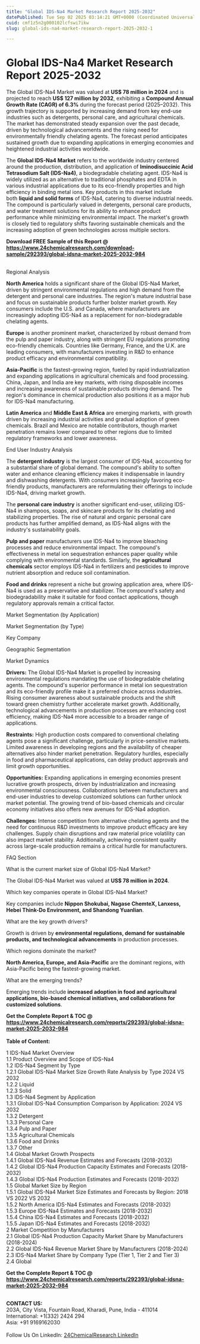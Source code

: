 ```yaml
---
title: "Global IDS-Na4 Market Research Report 2025-2032"
datePublished: Tue Sep 02 2025 03:14:21 GMT+0000 (Coordinated Universal Time)
cuid: cmf1z5n2g000102lcfswi7ikw
slug: global-ids-na4-market-research-report-2025-2032-1

---
```


# Global IDS-Na4 Market Research Report 2025-2032

<p>The Global IDS-Na4 Market was valued at <strong>US$ 78 million in 2024</strong> and is projected to reach <strong>US$ 127 million by 2032</strong>, exhibiting a <strong>Compound Annual Growth Rate (CAGR) of 6.3%</strong> during the forecast period (2025–2032). This growth trajectory is supported by increasing demand from key end-use industries such as detergents, personal care, and agricultural chemicals. The market has demonstrated steady expansion over the past decade, driven by technological advancements and the rising need for environmentally friendly chelating agents. The forecast period anticipates sustained growth due to expanding applications in emerging economies and heightened industrial activities worldwide.</p><p>
</p><p>The <strong>Global IDS-Na4 Market</strong> refers to the worldwide industry centered around the production, distribution, and application of <strong>Iminodisuccinic Acid Tetrasodium Salt (IDS-Na4)</strong>, a biodegradable chelating agent. IDS-Na4 is widely utilized as an alternative to traditional phosphates and EDTA in various industrial applications due to its eco-friendly properties and high efficiency in binding metal ions. Key products in this market include both <strong>liquid and solid forms</strong> of IDS-Na4, catering to diverse industrial needs. The compound is particularly valued in detergents, personal care products, and water treatment solutions for its ability to enhance product performance while minimizing environmental impact. The market's growth is closely tied to regulatory shifts favoring sustainable chemicals and the increasing adoption of green technologies across multiple sectors.</p><div><b>Download FREE Sample of this Report @ 
            <a href="https://www.24chemicalresearch.com/download-sample/292393/global-idsna-market-2025-2032-984">
            https://www.24chemicalresearch.com/download-sample/292393/global-idsna-market-2025-2032-984</a></b></div><br><p>
Regional Analysis</p><p>
</p><p><strong>North America</strong> holds a significant share of the Global IDS-Na4 Market, driven by stringent environmental regulations and high demand from the detergent and personal care industries. The region's mature industrial base and focus on sustainable products further bolster market growth. Key consumers include the U.S. and Canada, where manufacturers are increasingly adopting IDS-Na4 as a replacement for non-biodegradable chelating agents.</p><p>
</p><p><strong>Europe</strong> is another prominent market, characterized by robust demand from the pulp and paper industry, along with stringent EU regulations promoting eco-friendly chemicals. Countries like Germany, France, and the U.K. are leading consumers, with manufacturers investing in R&amp;D to enhance product efficacy and environmental compatibility.</p><p>
</p><p><strong>Asia-Pacific</strong> is the fastest-growing region, fueled by rapid industrialization and expanding applications in agricultural chemicals and food processing. China, Japan, and India are key markets, with rising disposable incomes and increasing awareness of sustainable products driving demand. The region's dominance in chemical production also positions it as a major hub for IDS-Na4 manufacturing.</p><p>
</p><p><strong>Latin America</strong> and <strong>Middle East &amp; Africa</strong> are emerging markets, with growth driven by increasing industrial activities and gradual adoption of green chemicals. Brazil and Mexico are notable contributors, though market penetration remains lower compared to other regions due to limited regulatory frameworks and lower awareness.</p><p>
End User Industry Analysis</p><p>
</p><p>The <strong>detergent industry</strong> is the largest consumer of IDS-Na4, accounting for a substantial share of global demand. The compound's ability to soften water and enhance cleaning efficiency makes it indispensable in laundry and dishwashing detergents. With consumers increasingly favoring eco-friendly products, manufacturers are reformulating their offerings to include IDS-Na4, driving market growth.</p><p>
</p><p>The <strong>personal care industry</strong> is another significant end-user, utilizing IDS-Na4 in shampoos, soaps, and skincare products for its chelating and stabilizing properties. The rise of natural and organic personal care products has further amplified demand, as IDS-Na4 aligns with the industry's sustainability goals.</p><p>
</p><p><strong>Pulp and paper</strong> manufacturers use IDS-Na4 to improve bleaching processes and reduce environmental impact. The compound's effectiveness in metal ion sequestration enhances paper quality while complying with environmental standards. Similarly, the <strong>agricultural chemicals</strong> sector employs IDS-Na4 in fertilizers and pesticides to improve nutrient absorption and reduce soil contamination.</p><p>
</p><p><strong>Food and drinks</strong> represent a niche but growing application area, where IDS-Na4 is used as a preservative and stabilizer. The compound's safety and biodegradability make it suitable for food contact applications, though regulatory approvals remain a critical factor.</p><p>
Market Segmentation (by Application)</p><p>
</p><p>
Market Segmentation (by Type)</p><p>
</p><p>
Key Company</p><p>
</p><p>
Geographic Segmentation</p><p>
</p><p>
Market Dynamics</p><p>
</p><p><strong>Drivers:</strong> The Global IDS-Na4 Market is propelled by increasing environmental regulations mandating the use of biodegradable chelating agents. The compound's superior performance in metal ion sequestration and its eco-friendly profile make it a preferred choice across industries. Rising consumer awareness about sustainable products and the shift toward green chemistry further accelerate market growth. Additionally, technological advancements in production processes are enhancing cost efficiency, making IDS-Na4 more accessible to a broader range of applications.</p><p>
</p><p><strong>Restraints:</strong> High production costs compared to conventional chelating agents pose a significant challenge, particularly in price-sensitive markets. Limited awareness in developing regions and the availability of cheaper alternatives also hinder market penetration. Regulatory hurdles, especially in food and pharmaceutical applications, can delay product approvals and limit growth opportunities.</p><p>
</p><p><strong>Opportunities:</strong> Expanding applications in emerging economies present lucrative growth prospects, driven by industrialization and increasing environmental consciousness. Collaborations between manufacturers and end-user industries to develop customized solutions can further unlock market potential. The growing trend of bio-based chemicals and circular economy initiatives also offers new avenues for IDS-Na4 adoption.</p><p>
</p><p><strong>Challenges:</strong> Intense competition from alternative chelating agents and the need for continuous R&amp;D investments to improve product efficacy are key challenges. Supply chain disruptions and raw material price volatility can also impact market stability. Additionally, achieving consistent quality across large-scale production remains a critical hurdle for manufacturers.</p><p>
FAQ Section</p><p>
What is the current market size of Global IDS-Na4 Market?</p><p>
</p><p>The Global IDS-Na4 Market was valued at <strong>US$ 78 million in 2024</strong>.</p><p>
Which key companies operate in Global IDS-Na4 Market?</p><p>
</p><p>Key companies include <strong>Nippon Shokubai, Nagase ChemteX, Lanxess, Hebei Think-Do Environment, and Shandong Yuanlian</strong>.</p><p>
What are the key growth drivers?</p><p>
</p><p>Growth is driven by <strong>environmental regulations, demand for sustainable products, and technological advancements</strong> in production processes.</p><p>
Which regions dominate the market?</p><p>
</p><p><strong>North America, Europe, and Asia-Pacific</strong> are the dominant regions, with Asia-Pacific being the fastest-growing market.</p><p>
What are the emerging trends?</p><p>
</p><p>Emerging trends include <strong>increased adoption in food and agricultural applications, bio-based chemical initiatives, and collaborations for customized solutions</strong>.</p>

<div><b>Get the Complete Report & TOC @ 
            <a href="https://www.24chemicalresearch.com/reports/292393/global-idsna-market-2025-2032-984">
            https://www.24chemicalresearch.com/reports/292393/global-idsna-market-2025-2032-984</a></b></div><br>
            <b>Table of Content:</b><p>1 IDS-Na4 Market Overview<br />
    1.1 Product Overview and Scope of IDS-Na4<br />
    1.2 IDS-Na4 Segment by Type<br />
        1.2.1 Global IDS-Na4 Market Size Growth Rate Analysis by Type 2024 VS 2032<br />
        1.2.2 Liquid<br />
        1.2.3 Solid<br />
    1.3 IDS-Na4 Segment by Application<br />
        1.3.1 Global IDS-Na4 Consumption Comparison by Application: 2024 VS 2032<br />
        1.3.2 Detergent<br />
        1.3.3 Personal Care<br />
        1.3.4 Pulp and Paper<br />
        1.3.5 Agricultural Chemicals<br />
        1.3.6 Food and Drinks<br />
        1.3.7 Other<br />
    1.4 Global Market Growth Prospects<br />
        1.4.1 Global IDS-Na4 Revenue Estimates and Forecasts (2018-2032)<br />
        1.4.2 Global IDS-Na4 Production Capacity Estimates and Forecasts (2018-2032)<br />
        1.4.3 Global IDS-Na4 Production Estimates and Forecasts (2018-2032)<br />
    1.5 Global Market Size by Region<br />
        1.5.1 Global IDS-Na4 Market Size Estimates and Forecasts by Region: 2018 VS 2022 VS 2032<br />
        1.5.2 North America IDS-Na4 Estimates and Forecasts (2018-2032)<br />
        1.5.3 Europe IDS-Na4 Estimates and Forecasts (2018-2032)<br />
        1.5.4 China IDS-Na4 Estimates and Forecasts (2018-2032)<br />
        1.5.5 Japan IDS-Na4 Estimates and Forecasts (2018-2032)<br />
2 Market Competition by Manufacturers<br />
    2.1 Global IDS-Na4 Production Capacity Market Share by Manufacturers (2018-2024)<br />
    2.2 Global IDS-Na4 Revenue Market Share by Manufacturers (2018-2024)<br />
    2.3 IDS-Na4 Market Share by Company Type (Tier 1, Tier 2 and Tier 3)<br />
    2.4 Global </p>

<div><b>Get the Complete Report & TOC @ 
            <a href="https://www.24chemicalresearch.com/reports/292393/global-idsna-market-2025-2032-984">
            https://www.24chemicalresearch.com/reports/292393/global-idsna-market-2025-2032-984</a></b></div><br>

<b>CONTACT US:</b><br>
            203A, City Vista, Fountain Road, Kharadi, Pune, India - 411014<br>
            International: +1(332) 2424 294<br>
            Asia: +91 9169162030 <br><br>
            Follow Us On LinkedIn: <a href="https://www.linkedin.com/company/24chemicalresearch/">24ChemicalResearch LinkedIn</a>
